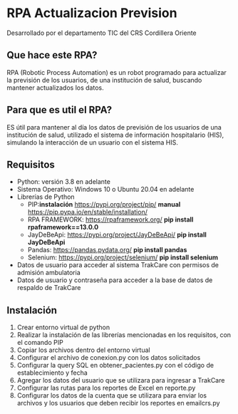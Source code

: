 # RPA Actualizacion Prevision
Desarrollado por el departamento TIC del CRS Cordillera Oriente

## Que hace este RPA?
RPA (Robotic Process Automation) es un robot programado para actualizar la previsión de los usuarios, de una institución de salud, buscando mantener actualizados los datos.
## Para que es util el RPA?
ES útil para mantener al día los datos de previsión de los usuarios de una institución de salud, utilizado el sistema de información hospitalario (HIS), simulando la interacción de un usuario con el sistema HIS.
## Requisitos
- Python: versión 3.8 en adelante
- Sistema Operativo: Windows 10 o Ubuntu 20.04 en adelante
- Librerías de Python
  - PIP:**instalación** https://pypi.org/project/pip/  **manual** https://pip.pypa.io/en/stable/installation/
  - RPA FRAMEWORK: https://rpaframework.org/ **pip install rpaframework==13.0.0**
  - JayDeBeApi: https://pypi.org/project/JayDeBeApi/ **pip install JayDeBeApi**
  - Pandas: https://pandas.pydata.org/ **pip install pandas**
  - Selenium: https://pypi.org/project/selenium/ **pip install selenium**
- Datos de usuario para acceder al sistema TrakCare con permisos de admisión ambulatoria
- Datos de usuario y contraseña para acceder a la base de datos de respaldo de TrakCare
## Instalación
1. Crear entorno virtual de python 
2. Realizar la instalación de las librerías mencionadas en los requisitos, con el comando PIP
3. Copiar los archivos dentro del entorno virtual
4. Configurar el archivo de conexion.py con los datos solicitados
5. Configurar la query SQL en obtener_pacientes.py con el código de establecimiento y fecha
6. Agregar los datos del usuario que se utilizara para ingresar a TrakCare
7. Configurar las rutas para los reportes de Excel en reporte.py
8. Configurar los datos de la cuenta que se utilizara para enviar los archivos y los usuarios que deben recibir los reportes en emailcrs.py






